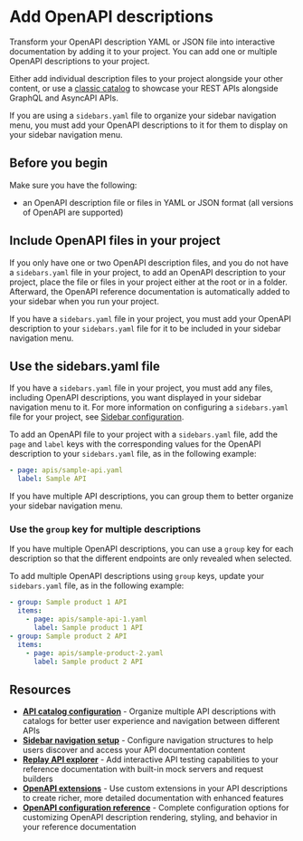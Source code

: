 # Add OpenAPI descriptions

Transform your OpenAPI description YAML or JSON file into interactive documentation by adding it to your project.
You can add one or multiple OpenAPI descriptions to your project.

Either add individual description files to your project alongside your other content, or use a [classic catalog](../../config/catalog-classic.md) to showcase your REST APIs alongside GraphQL and AsyncAPI APIs.

If you are using a `sidebars.yaml` file to organize your sidebar navigation menu, you must add your OpenAPI descriptions to it for them to display on your sidebar navigation menu.

## Before you begin

Make sure you have the following:

- an OpenAPI description file or files in YAML or JSON format (all versions of OpenAPI are supported)

## Include OpenAPI files in your project

If you only have one or two OpenAPI description files, and you do not have a `sidebars.yaml` file in your project, to add an OpenAPI description to your project, place the file or files in your project either at the root or in a folder.
Afterward, the OpenAPI reference documentation is automatically added to your sidebar when you run your project.

If you have a `sidebars.yaml` file in your project, you must add your OpenAPI description to your `sidebars.yaml` file for it to be included in your sidebar navigation menu.

## Use the sidebars.yaml file

If you have a `sidebars.yaml` file in your project, you must add any files, including OpenAPI descriptions, you want displayed in your sidebar navigation menu to it.
For more information on configuring a `sidebars.yaml` file for your project, see [Sidebar configuration](../../navigation/sidebars.md).

To add an OpenAPI file to your project with a `sidebars.yaml` file, add the `page` and `label` keys with the corresponding values for the OpenAPI description to your `sidebars.yaml` file, as in the following example:

```yaml {% title="sidebars.yaml" %}
- page: apis/sample-api.yaml
  label: Sample API
```

If you have multiple API descriptions, you can group them to better organize your sidebar navigation menu.

### Use the `group` key for multiple descriptions

If you have multiple OpenAPI descriptions, you can use a `group` key for each description so that the different endpoints are only revealed when selected.

To add multiple OpenAPI descriptions using `group` keys, update your `sidebars.yaml` file, as in the following example:

```yaml {% title="sidebars.yaml" %}
- group: Sample product 1 API
  items:
    - page: apis/sample-api-1.yaml
      label: Sample product 1 API
- group: Sample product 2 API
  items:
    - page: apis/sample-product-2.yaml
      label: Sample product 2 API
```

## Resources

- **[API catalog configuration](../../config/catalog-classic.md)** - Organize multiple API descriptions with catalogs for better user experience and navigation between different APIs
- **[Sidebar navigation setup](../../navigation/sidebars.md)** - Configure navigation structures to help users discover and access your API documentation content
- **[Replay API explorer](./replay.md)** - Add interactive API testing capabilities to your reference documentation with built-in mock servers and request builders
- **[OpenAPI extensions](./openapi-extensions/index.md)** - Use custom extensions in your API descriptions to create richer, more detailed documentation with enhanced features
- **[OpenAPI configuration reference](../../config/openapi/index.md)** - Complete configuration options for customizing OpenAPI description rendering, styling, and behavior in your reference documentation
